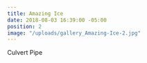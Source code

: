 ```yaml
---
title: Amazing Ice
date: 2018-08-03 16:39:00 -05:00
position: 2
image: "/uploads/gallery_Amazing-Ice-2.jpg"
---
```


Culvert Pipe